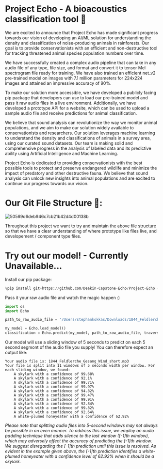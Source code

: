 # Project Echo - A bioacoustics classification tool 🤖

We are excited to announce that Project Echo has made significant progress towards our vision of developing an AI/ML solution for understanding the density and classification of noise-producing animals in rainforests. Our goal is to provide conservationists with an efficient and non-destructive tool for tracking threatened animal species population numbers over time.

We have successfully created a complex audio pipeline that can take in any audio file of any type, file size, and format and convert it to tensor Mel spectrogram file ready for training. We have also trained an efficient net_v2 pre-trained model on images with 7.1 million parameters for 224x224 images and attained an impressive accuracy of 90%.

To make our solution more accessible, we have developed a publicly facing pip package that developers can use to load our pre-trained model and pass it raw audio files in a live environment. Additionally, we have developed a prototype API for a website, which can be used to upload a sample audio file and receive predictions for animal classification.

We believe that sound analysis can revolutionize the way we monitor animal populations, and we aim to make our solution widely available to conservationists and researchers. Our solution leverages machine learning to understand the density and classifications of animals in a survey area, using our curated sound datasets. Our team is making solid and comprehensive progress in the analysis of labeled data and its predictive ability using Artificial Intelligence and Machine Learning.

Project Echo is dedicated to providing conservationists with the best possible tools to protect and preserve endangered wildlife and minimize the impact of predatory and other destructive fauna. We believe that sound analysis can unlock new insights into animal populations and are excited to continue our progress towards our vision.

# Our Git File Structure 📂:

![50569d6deb946c7cb21b42d4d00138b](https://github.com/DataBytes-Organisation/Project-Echo/assets/95070150/e8aaf728-c80f-42c1-af07-40651438c002)

Throughout this project we want to try and maintain the above file structure so that we have a clear understanding of where prototype like files live, and developement / component type files.

# Try out our model! - Currently Unavailable...

Install our pip package:
``` python
%pip install git+https://github.com/Deakin-Capstone-Echo/Project-Echo --quiet
```

Pass it your raw audio file and watch the magic happen :)
``` python
import os
import Echo

path_to_raw_audio_file = '/Users/stephankokkas/Downloads/1844_Feldlerche_Gesang_Wind_short.mp3'

my_model = Echo.load_model()
classification = Echo.predict(my_model, path_to_raw_audio_file, traverse_path=False)
```

Our model will use a sliding window of 5 seconds to predict on each 5 second segmont of the audio file you supply! You can therefore expect an output like:
```
Your audio file is: 1844_Feldlerche_Gesang_Wind_short.mp3
Your file is split into 11 windows of 5 seconds width per window. For each sliding window, we found:
    A skylark with a confidence of 99.68%
    A skylark with a confidence of 92.1%
    A skylark with a confidence of 99.71%
    A skylark with a confidence of 99.97%
    A skylark with a confidence of 94.82%
    A skylark with a confidence of 99.47%
    A skylark with a confidence of 99.91%
    A skylark with a confidence of 92.84%
    A skylark with a confidence of 99.82%
    A skylark with a confidence of 92.64%
    A white-plumed honeyeater with a confidence of 62.92%
```

*Please note that splitting audio files into 5-second windows may not always be possible in an even manner. To address this issue, we employ an audio padding technique that adds silence to the last window ([-1]th window), which may adversely affect the accuracy of predicting the [-1]th window. We suggest disregarding the [-1]th prediction until this issue is resolved. As evident in the example given above, the [-1]th prediction identifies a white-plumed honeyeater with a confidence level of 62.92% when it should be a skylark.*

